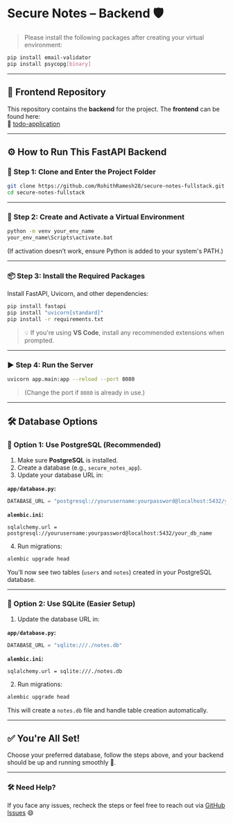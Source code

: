 # Secure Notes – Backend 🛡️

> Please install the following packages after creating your virtual environment:

```bash
pip install email-validator
pip install psycopg[binary]
```

---

## 📁 Frontend Repository

This repository contains the **backend** for the project. The **frontend** can be found here:  
🔗 [todo-application](https://github.com/RohithRamesh28/todo-application)

---

## ⚙️ How to Run This FastAPI Backend

### 🧭 Step 1: Clone and Enter the Project Folder

```bash
git clone https://github.com/RohithRamesh28/secure-notes-fullstack.git
cd secure-notes-fullstack
```

---

### 🐍 Step 2: Create and Activate a Virtual Environment

```bash
python -m venv your_env_name
your_env_name\Scripts\activate.bat
```

(If activation doesn’t work, ensure Python is added to your system's PATH.)

---

### 📦 Step 3: Install the Required Packages

Install FastAPI, Uvicorn, and other dependencies:

```bash
pip install fastapi
pip install "uvicorn[standard]"
pip install -r requirements.txt
```

> 💡 If you're using **VS Code**, install any recommended extensions when prompted.

---

### ▶️ Step 4: Run the Server

```bash
uvicorn app.main:app --reload --port 8080
```

> (Change the port if `8080` is already in use.)

---

## 🛠 Database Options

### 🐘 Option 1: Use PostgreSQL (Recommended)

1. Make sure **PostgreSQL** is installed.
2. Create a database (e.g., `secure_notes_app`).
3. Update your database URL in:

**`app/database.py`:**
```python
DATABASE_URL = "postgresql://yourusername:yourpassword@localhost:5432/your_db_name"
```

**`alembic.ini`:**
```
sqlalchemy.url = postgresql://yourusername:yourpassword@localhost:5432/your_db_name
```

4. Run migrations:
```bash
alembic upgrade head
```

You’ll now see two tables (`users` and `notes`) created in your PostgreSQL database.

---

### 🍃 Option 2: Use SQLite (Easier Setup)

1. Update the database URL in:

**`app/database.py`:**
```python
DATABASE_URL = "sqlite:///./notes.db"
```

**`alembic.ini`:**
```
sqlalchemy.url = sqlite:///./notes.db
```

2. Run migrations:
```bash
alembic upgrade head
```

This will create a `notes.db` file and handle table creation automatically.

---

## ✅ You're All Set!

Choose your preferred database, follow the steps above, and your backend should be up and running smoothly 🚀.

---

### 🛠 Need Help?

If you face any issues, recheck the steps or feel free to reach out via [GitHub Issues](https://github.com/RohithRamesh28/secure-notes-fullstack/issues) 😄
